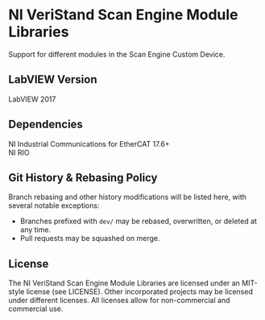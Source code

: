 # NI VeriStand Scan Engine Module Libraries

Support for different modules in the Scan Engine Custom Device.

## LabVIEW Version

LabVIEW 2017

## Dependencies

NI Industrial Communications for EtherCAT 17.6+<br>
NI RIO

## Git History & Rebasing Policy
Branch rebasing and other history modifications will be listed here, with several notable exceptions:
- Branches prefixed with `dev/` may be rebased, overwritten, or deleted at any time.
- Pull requests may be squashed on merge.

## License

The NI VeriStand Scan Engine Module Libraries are licensed under an MIT-style license (see LICENSE). Other incorporated projects may be licensed under different licenses. All licenses allow for non-commercial and commercial use.